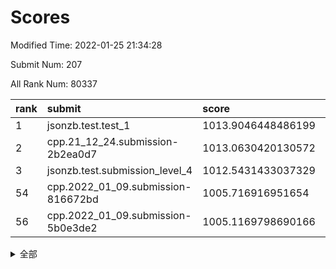 # Scores

Modified Time: 2022-01-25 21:34:28

Submit Num: 207

All Rank Num: 80337

| rank |               submit               |       score        |       sigma        | pk_num |
| :--- | :--------------------------------- | :----------------- | :----------------- | :----- |
| 1    | jsonzb.test.test_1                 | 1013.9046448486199 | 0.7885755644782714 | 1556   |
| 2    | cpp.21_12_24.submission-2b2ea0d7   | 1013.0630420130572 | 0.7922151269427898 | 1554   |
| 3    | jsonzb.test.submission_level_4     | 1012.5431433037329 | 0.809784324305497  | 1552   |
| 54   | cpp.2022_01_09.submission-816672bd | 1005.716916951654  | 0.7310225830924094 | 1560   |
| 56   | cpp.2022_01_09.submission-5b0e3de2 | 1005.1169798690166 | 0.7323757999804835 | 1550   |


<details>
<summary>全部</summary>

| rank |                 submit                 |       score        |       sigma        | pk_num |
| :--- | :------------------------------------- | :----------------- | :----------------- | :----- |
| 1    | jsonzb.test.test_1                     | 1013.9046448486199 | 0.7885755644782714 | 1556   |
| 2    | cpp.21_12_24.submission-2b2ea0d7       | 1013.0630420130572 | 0.7922151269427898 | 1554   |
| 3    | jsonzb.test.submission_level_4         | 1012.5431433037329 | 0.809784324305497  | 1552   |
| 4    | gobigger.level_3.submission_level_3_4  | 1012.0991069872122 | 0.7772289998802648 | 1556   |
| 5    | gobigger.level_3.submission_level_3_21 | 1011.4579281865534 | 0.7755249032917865 | 1556   |
| 6    | gobigger.level_3.submission_level_3_5  | 1011.3015661018991 | 0.7950019266177106 | 1553   |
| 7    | gobigger.level_3.submission_level_3_27 | 1011.1761791027471 | 0.7854376920087052 | 1557   |
| 8    | gobigger.level_3.submission_level_3_9  | 1011.161089733329  | 0.7767395770364696 | 1552   |
| 9    | gobigger.level_3.submission_level_3_26 | 1011.1154230185915 | 0.7572784035444732 | 1555   |
| 10   | gobigger.level_3.submission_level_3_14 | 1011.1138728217966 | 0.7457775363302106 | 1548   |
| 11   | gobigger.level_3.submission_level_3_30 | 1011.0733251925824 | 0.7858264832268135 | 1549   |
| 12   | gobigger.level_3.submission_level_3_35 | 1010.9886598268337 | 0.7741462922307528 | 1552   |
| 13   | gobigger.level_3.submission_level_3_33 | 1010.939613129122  | 0.764816345124394  | 1550   |
| 14   | gobigger.level_3.submission_level_3_13 | 1010.9292960850705 | 0.7600709301769184 | 1557   |
| 15   | gobigger.level_3.submission_level_3_38 | 1010.8553773687105 | 0.7588324306590225 | 1554   |
| 16   | gobigger.level_3.submission_level_3_40 | 1010.6663834618992 | 0.7769876472787706 | 1549   |
| 17   | gobigger.level_3.submission_level_3_18 | 1010.5078753307396 | 0.7581185079633593 | 1558   |
| 18   | gobigger.level_3.submission_level_3_3  | 1010.4971820077509 | 0.7642699210369394 | 1548   |
| 19   | gobigger.level_3.submission_level_3_39 | 1010.38296194079   | 0.7457532635738966 | 1549   |
| 20   | gobigger.level_3.submission_level_3_41 | 1010.3798364284502 | 0.7741657041831638 | 1557   |
| 21   | gobigger.level_3.submission_level_3_7  | 1010.364058680975  | 0.7677102025726377 | 1551   |
| 22   | gobigger.level_3.submission_level_3_31 | 1010.3217096110706 | 0.77935607753174   | 1556   |
| 23   | gobigger.level_3.submission_level_3_25 | 1010.3154137578261 | 0.7627348816912254 | 1554   |
| 24   | gobigger.level_3.submission_level_3_34 | 1010.3133470331618 | 0.7876136642846503 | 1555   |
| 25   | gobigger.level_3.submission_level_3_24 | 1010.1513539430833 | 0.781369236282561  | 1554   |
| 26   | gobigger.level_3.submission_level_3_43 | 1010.1506289924703 | 0.7512281564104276 | 1556   |
| 27   | gobigger.level_3.submission_level_3_32 | 1010.134336838165  | 0.759203808918816  | 1548   |
| 28   | gobigger.level_3.submission_level_3_19 | 1010.1124731854111 | 0.7643513668515107 | 1552   |
| 29   | gobigger.level_3.submission_level_3_47 | 1010.1036684636113 | 0.7473540123013619 | 1549   |
| 30   | gobigger.level_3.submission_level_3_42 | 1010.0741697393531 | 0.7443139217378859 | 1549   |
| 31   | gobigger.level_3.submission_level_3_16 | 1010.0413715685454 | 0.7798690098502458 | 1550   |
| 32   | gobigger.level_3.submission_level_3_23 | 1010.0001512215912 | 0.7605992997982735 | 1552   |
| 33   | gobigger.level_3.submission_level_3_46 | 1009.9143124857737 | 0.733683672038083  | 1550   |
| 34   | gobigger.level_3.submission_level_3_29 | 1009.9138119338529 | 0.7543486041454952 | 1553   |
| 35   | gobigger.level_3.submission_level_3_10 | 1009.9119986240235 | 0.7798478851779013 | 1553   |
| 36   | gobigger.level_3.submission_level_3_12 | 1009.9063241998972 | 0.7715903764862871 | 1557   |
| 37   | gobigger.level_3.submission_level_3_2  | 1009.8825804260915 | 0.7609455982336584 | 1552   |
| 38   | gobigger.level_3.submission_level_3_37 | 1009.8282922896675 | 0.7620157094173514 | 1549   |
| 39   | gobigger.level_3.submission_level_3_44 | 1009.7746053463526 | 0.763309186756539  | 1554   |
| 40   | gobigger.level_3.submission_level_3_6  | 1009.766797775288  | 0.7455129663807875 | 1546   |
| 41   | gobigger.level_3.submission_level_3_8  | 1009.7192984989184 | 0.7517143787345003 | 1551   |
| 42   | gobigger.level_3.submission_level_3_45 | 1009.5849458318561 | 0.7485476055882204 | 1552   |
| 43   | gobigger.level_3.submission_level_3_11 | 1009.5311471938587 | 0.7493205451508346 | 1549   |
| 44   | gobigger.level_3.submission_level_3_1  | 1009.4505521014801 | 0.7587261585595165 | 1549   |
| 45   | gobigger.level_3.submission_level_3_49 | 1009.0899489540524 | 0.7401263748393621 | 1551   |
| 46   | gobigger.level_3.submission_level_3_0  | 1009.0662093570533 | 0.7412123416842265 | 1555   |
| 47   | gobigger.level_3.submission_level_3_28 | 1009.0245668348867 | 0.7627289888210269 | 1555   |
| 48   | gobigger.level_3.submission_level_3_36 | 1008.9959718736169 | 0.7477462552680683 | 1548   |
| 49   | gobigger.level_3.submission_level_3_15 | 1008.965933401069  | 0.7346650950102817 | 1550   |
| 50   | gobigger.level_3.submission_level_3_20 | 1008.8810575654338 | 0.7498932193621639 | 1554   |
| 51   | gobigger.level_3.submission_level_3_48 | 1008.4731315458716 | 0.758122889477373  | 1554   |
| 52   | gobigger.level_3.submission_level_3_17 | 1008.4476242268246 | 0.7331154914504161 | 1552   |
| 53   | gobigger.level_3.submission_level_3_22 | 1008.270226244235  | 0.7413450454068662 | 1555   |
| 54   | cpp.2022_01_09.submission-816672bd     | 1005.716916951654  | 0.7310225830924094 | 1560   |
| 55   | gobigger.level_1.submission_level_1_40 | 1005.183454753168  | 0.7245483962447375 | 1551   |
| 56   | cpp.2022_01_09.submission-5b0e3de2     | 1005.1169798690166 | 0.7323757999804835 | 1550   |
| 57   | gobigger.level_1.submission_level_1_36 | 1004.7170718527203 | 0.7275593020276164 | 1553   |
| 58   | gobigger.level_1.submission_level_1_9  | 1004.4417355843058 | 0.7250774315460548 | 1549   |
| 59   | gobigger.level_1.submission_level_1_3  | 1004.4400257564837 | 0.7397467747905916 | 1554   |
| 60   | gobigger.level_1.submission_level_1_25 | 1004.3700380622096 | 0.7129511060799253 | 1545   |
| 61   | gobigger.level_1.submission_level_1_21 | 1004.2213071608003 | 0.7386220920426474 | 1558   |
| 62   | gobigger.level_1.submission_level_1_48 | 1004.2019515448807 | 0.702194010604025  | 1548   |
| 63   | gobigger.level_1.submission_level_1_28 | 1004.0868127098328 | 0.7158007561995862 | 1551   |
| 64   | gobigger.level_1.submission_level_1_31 | 1004.0288126731481 | 0.7242989382521691 | 1552   |
| 65   | gobigger.level_1.submission_level_1_22 | 1003.9184111162352 | 0.7211559018202991 | 1552   |
| 66   | gobigger.level_1.submission_level_1_46 | 1003.9174389513981 | 0.7116551919428076 | 1551   |
| 67   | gobigger.level_1.submission_level_1_30 | 1003.916535884841  | 0.707310916387627  | 1554   |
| 68   | gobigger.level_1.submission_level_1_13 | 1003.8760972889193 | 0.7094848843829783 | 1549   |
| 69   | gobigger.level_1.submission_level_1_34 | 1003.8196319826759 | 0.7060219522304902 | 1552   |
| 70   | gobigger.level_1.submission_level_1_49 | 1003.7454921147581 | 0.7277878598904496 | 1551   |
| 71   | gobigger.level_1.submission_level_1_41 | 1003.711241086759  | 0.7111973732311011 | 1555   |
| 72   | gobigger.level_1.submission_level_1_19 | 1003.7029984119321 | 0.7218479953502437 | 1555   |
| 73   | gobigger.level_1.submission_level_1_42 | 1003.6456917391583 | 0.7156536782057642 | 1550   |
| 74   | gobigger.level_1.submission_level_1_16 | 1003.5789038804701 | 0.7214008318663698 | 1553   |
| 75   | gobigger.level_1.submission_level_1_1  | 1003.5758648155901 | 0.7155306933769313 | 1553   |
| 76   | gobigger.level_1.submission_level_1_6  | 1003.5512828614067 | 0.7079608771765541 | 1554   |
| 77   | gobigger.level_1.submission_level_1_11 | 1003.516029276318  | 0.7196958925358737 | 1557   |
| 78   | gobigger.level_1.submission_level_1_17 | 1003.5134090001376 | 0.7135750317017601 | 1558   |
| 79   | gobigger.level_1.submission_level_1_37 | 1003.50980209942   | 0.7167935542048605 | 1556   |
| 80   | gobigger.level_1.submission_level_1_0  | 1003.4754601732038 | 0.7278337648049982 | 1554   |
| 81   | gobigger.level_1.submission_level_1_14 | 1003.4746522834315 | 0.7166966929980572 | 1548   |
| 82   | gobigger.level_1.submission_level_1_29 | 1003.4467438719746 | 0.7313336381461132 | 1553   |
| 83   | gobigger.level_1.submission_level_1_4  | 1003.3652821863673 | 0.713012445546277  | 1551   |
| 84   | gobigger.level_1.submission_level_1_18 | 1003.19758771182   | 0.733238648303563  | 1551   |
| 85   | gobigger.level_1.submission_level_1_2  | 1003.1582986857699 | 0.7127219019168324 | 1549   |
| 86   | gobigger.level_1.submission_level_1_32 | 1003.1173633192446 | 0.7151437772912052 | 1554   |
| 87   | gobigger.level_1.submission_level_1_27 | 1003.1108204064568 | 0.7266157660668241 | 1552   |
| 88   | gobigger.level_1.submission_level_1_10 | 1003.0963826072741 | 0.7169827326688245 | 1550   |
| 89   | gobigger.level_1.submission_level_1_45 | 1003.0190193239993 | 0.7080717292499579 | 1553   |
| 90   | gobigger.level_1.submission_level_1_7  | 1002.9717695030109 | 0.7179612504819771 | 1556   |
| 91   | gobigger.level_1.submission_level_1_39 | 1002.9220101932294 | 0.7187369875184374 | 1554   |
| 92   | gobigger.level_1.submission_level_1_5  | 1002.8680658738094 | 0.7230712223436039 | 1549   |
| 93   | gobigger.level_1.submission_level_1_24 | 1002.8234793593432 | 0.7231349226874403 | 1550   |
| 94   | gobigger.level_1.submission_level_1_47 | 1002.7420140493915 | 0.7162745648819433 | 1559   |
| 95   | gobigger.level_1.submission_level_1_43 | 1002.7174842227673 | 0.7172700962213364 | 1556   |
| 96   | gobigger.level_1.submission_level_1_23 | 1002.711984796882  | 0.7141327237349439 | 1553   |
| 97   | gobigger.level_1.submission_level_1_44 | 1002.6924186761358 | 0.7106203833197104 | 1553   |
| 98   | gobigger.level_1.submission_level_1_8  | 1002.5973471561846 | 0.7173939433834191 | 1552   |
| 99   | gobigger.level_1.submission_level_1_33 | 1002.3942913705455 | 0.727418030419062  | 1550   |
| 100  | gobigger.level_1.submission_level_1_15 | 1002.2372107775894 | 0.716690304781705  | 1551   |
| 101  | gobigger.level_1.submission_level_1_12 | 1002.1660670729808 | 0.710799859082463  | 1547   |
| 102  | gobigger.level_1.submission_level_1_26 | 1001.9183236798087 | 0.6999215068207608 | 1554   |
| 103  | gobigger.level_1.submission_level_1_35 | 1001.8764108080584 | 0.7172724341779079 | 1554   |
| 104  | gobigger.level_1.submission_level_1_38 | 1001.5960958550413 | 0.7089012969946811 | 1555   |
| 105  | gobigger.level_1.submission_level_1_20 | 1001.1557837490774 | 0.7093407405303706 | 1547   |
| 106  | gobigger.random.submission_random_26   | 997.4410396287026  | 0.6986406457463245 | 1555   |
| 107  | gobigger.random.submission_random_2    | 996.7957866036005  | 0.7045477941882436 | 1552   |
| 108  | gobigger.random.submission_random_9    | 996.7909116535618  | 0.7089719710028486 | 1551   |
| 109  | gobigger.random.submission_random_47   | 996.7403756103439  | 0.7130364483957241 | 1550   |
| 110  | gobigger.random.submission_random_20   | 996.7381905863344  | 0.710554333816262  | 1556   |
| 111  | gobigger.random.submission_random_42   | 996.7378704814075  | 0.7085221549879905 | 1554   |
| 112  | gobigger.random.submission_random_14   | 996.6888335506683  | 0.7114988895612214 | 1551   |
| 113  | gobigger.random.submission_random_7    | 996.5602679596997  | 0.6950910217689527 | 1554   |
| 114  | gobigger.random.submission_random_33   | 996.5477098105044  | 0.7072087203657396 | 1550   |
| 115  | gobigger.random.submission_random_1    | 996.5431500891867  | 0.719326659871485  | 1558   |
| 116  | gobigger.random.submission_random_32   | 996.3941040508537  | 0.7163521078147358 | 1554   |
| 117  | gobigger.random.submission_random_44   | 996.3295833523416  | 0.7145177397755689 | 1557   |
| 118  | gobigger.random.submission_random_18   | 996.3259123874303  | 0.7113263779072462 | 1554   |
| 119  | gobigger.random.submission_random_39   | 996.3118186115465  | 0.7211195285361289 | 1551   |
| 120  | gobigger.random.submission_random_6    | 996.2943007861767  | 0.709308227172934  | 1553   |
| 121  | gobigger.random.submission_random_17   | 996.2755572996768  | 0.7157134047912596 | 1552   |
| 122  | gobigger.random.submission_random_29   | 996.1599830953326  | 0.7201554576456966 | 1548   |
| 123  | gobigger.random.submission_random_24   | 996.1074637790243  | 0.7112765384262296 | 1550   |
| 124  | gobigger.random.submission_random_28   | 996.0120371621085  | 0.7307562579411965 | 1547   |
| 125  | gobigger.random.submission_random_23   | 995.9615789751447  | 0.7204326799838204 | 1554   |
| 126  | gobigger.random.submission_random_48   | 995.9587645476328  | 0.7125559371652423 | 1557   |
| 127  | gobigger.random.submission_random_12   | 995.933919192868   | 0.7241805839209442 | 1555   |
| 128  | gobigger.random.submission_random_19   | 995.9108546729157  | 0.7234437677350763 | 1555   |
| 129  | gobigger.random.submission_random_46   | 995.8036673314332  | 0.717703009624358  | 1555   |
| 130  | gobigger.random.submission_random_21   | 995.7957872779953  | 0.7038904648981827 | 1551   |
| 131  | gobigger.random.submission_random_31   | 995.7216772473846  | 0.7240462919227721 | 1550   |
| 132  | gobigger.random.submission_random_49   | 995.6894453653941  | 0.739499248130795  | 1553   |
| 133  | gobigger.random.submission_random_35   | 995.6585397836119  | 0.7035756667322538 | 1550   |
| 134  | gobigger.random.submission_random_5    | 995.6434990085962  | 0.7183023074434935 | 1552   |
| 135  | gobigger.random.submission_random_3    | 995.6041123420199  | 0.7115961781316996 | 1556   |
| 136  | gobigger.random.submission_random_27   | 995.5887699790983  | 0.7059338458916138 | 1552   |
| 137  | gobigger.random.submission_random_34   | 995.57287643364    | 0.7183319605858138 | 1553   |
| 138  | gobigger.random.submission_random_40   | 995.5527294795249  | 0.7001987658962926 | 1556   |
| 139  | gobigger.random.submission_random_30   | 995.5348786320297  | 0.7139687292610937 | 1555   |
| 140  | gobigger.random.submission_random_11   | 995.5231244084537  | 0.7142491730873767 | 1553   |
| 141  | gobigger.random.submission_random_25   | 995.4746245883565  | 0.7087084236384746 | 1555   |
| 142  | gobigger.random.submission_random_0    | 995.4603826573102  | 0.7129394265662706 | 1547   |
| 143  | gobigger.random.submission_random_36   | 995.4243784221054  | 0.7063522278931028 | 1550   |
| 144  | gobigger.random.submission_random_43   | 995.3432500112187  | 0.724974294981242  | 1550   |
| 145  | gobigger.random.submission_random_38   | 995.3432121179231  | 0.7078652126743762 | 1552   |
| 146  | gobigger.random.submission_random_41   | 995.3182200235718  | 0.7126486791202371 | 1548   |
| 147  | gobigger.random.submission_random_10   | 995.2936079823471  | 0.7175459325984276 | 1550   |
| 148  | gobigger.random.submission_random_8    | 995.2910989612103  | 0.702203081658803  | 1552   |
| 149  | gobigger.random.submission_random_15   | 995.2463603828684  | 0.7153739418119557 | 1555   |
| 150  | gobigger.random.submission_random_45   | 995.2004878924625  | 0.7162113996317551 | 1555   |
| 151  | gobigger.random.submission_random_4    | 994.994752262271   | 0.7089379713123837 | 1552   |
| 152  | gobigger.random.submission_random_16   | 994.8810068372435  | 0.7056833398903171 | 1560   |
| 153  | gobigger.random.submission_random_13   | 994.6969578500227  | 0.7167622346680915 | 1555   |
| 154  | gobigger.random.submission_random_37   | 994.6182019217077  | 0.7064771273824322 | 1552   |
| 155  | gobigger.random.submission_random_22   | 994.5069933809026  | 0.7120050952633195 | 1555   |
| 156  | gobigger.level_2.submission_level_2_28 | 993.7483609434372  | 0.734387358915118  | 1557   |
| 157  | gobigger.level_2.submission_level_2_45 | 993.2004516590142  | 0.72479172047079   | 1557   |
| 158  | gobigger.level_2.submission_level_2_2  | 993.1785686152704  | 0.7279509232533101 | 1557   |
| 159  | gobigger.level_2.submission_level_2_30 | 993.0811624700752  | 0.7356782312895527 | 1554   |
| 160  | gobigger.level_2.submission_level_2_19 | 992.8787958481669  | 0.7485319611928384 | 1555   |
| 161  | gobigger.level_2.submission_level_2_5  | 992.8595154699393  | 0.7380493579326582 | 1548   |
| 162  | gobigger.level_2.submission_level_2_24 | 992.7899251414086  | 0.7490084870071202 | 1558   |
| 163  | gobigger.level_2.submission_level_2_10 | 992.6914731946522  | 0.7441579582929883 | 1551   |
| 164  | gobigger.level_2.submission_level_2_44 | 992.6908331927677  | 0.7483301399427286 | 1549   |
| 165  | gobigger.level_2.submission_level_2_43 | 992.5584298564243  | 0.7506691215552703 | 1548   |
| 166  | gobigger.level_2.submission_level_2_0  | 992.5251766523475  | 0.7545042069052049 | 1556   |
| 167  | gobigger.level_2.submission_level_2_38 | 992.4748510282238  | 0.7320186650125935 | 1554   |
| 168  | gobigger.level_2.submission_level_2_32 | 992.3755448019081  | 0.7324822038040366 | 1550   |
| 169  | gobigger.level_2.submission_level_2_22 | 992.3247536480335  | 0.7474075318962705 | 1554   |
| 170  | gobigger.level_2.submission_level_2_42 | 992.2703450079982  | 0.7528384316276265 | 1552   |
| 171  | gobigger.level_2.submission_level_2_17 | 992.2645781569026  | 0.7472735932353414 | 1551   |
| 172  | gobigger.level_2.submission_level_2_14 | 992.2521717750454  | 0.7591875216832532 | 1551   |
| 173  | gobigger.level_2.submission_level_2_27 | 992.1296501502261  | 0.7485975613485789 | 1549   |
| 174  | gobigger.level_2.submission_level_2_21 | 992.1076491369888  | 0.7804744219300095 | 1548   |
| 175  | gobigger.level_2.submission_level_2_26 | 992.1046793363818  | 0.7409394781994129 | 1554   |
| 176  | gobigger.level_2.submission_level_2_18 | 992.0979481272086  | 0.7285349499944503 | 1549   |
| 177  | gobigger.level_2.submission_level_2_13 | 992.0811202387488  | 0.7510449302882426 | 1551   |
| 178  | gobigger.level_2.submission_level_2_29 | 992.0033938182759  | 0.7561968599252719 | 1551   |
| 179  | gobigger.level_2.submission_level_2_47 | 991.8848641183448  | 0.7516944889066868 | 1551   |
| 180  | gobigger.level_2.submission_level_2_31 | 991.8129511263937  | 0.7557498774066077 | 1552   |
| 181  | gobigger.level_2.submission_level_2_34 | 991.7431647011388  | 0.734094984021893  | 1550   |
| 182  | gobigger.level_2.submission_level_2_9  | 991.7084437323534  | 0.7578269221313266 | 1550   |
| 183  | gobigger.level_2.submission_level_2_33 | 991.6977115175632  | 0.7530114088682449 | 1549   |
| 184  | gobigger.level_2.submission_level_2_25 | 991.6404334493641  | 0.7583457735193017 | 1553   |
| 185  | gobigger.level_2.submission_level_2_20 | 991.6252484338515  | 0.7533628924463165 | 1551   |
| 186  | gobigger.level_2.submission_level_2_4  | 991.4852280143258  | 0.7535722334550811 | 1552   |
| 187  | gobigger.level_2.submission_level_2_40 | 991.3560545936612  | 0.7430513847625759 | 1553   |
| 188  | gobigger.level_2.submission_level_2_23 | 991.2553271739556  | 0.7625767411809763 | 1555   |
| 189  | gobigger.level_2.submission_level_2_49 | 991.2220484352966  | 0.7567066070858415 | 1550   |
| 190  | gobigger.level_2.submission_level_2_36 | 991.1423587470907  | 0.7643229498421962 | 1559   |
| 191  | gobigger.level_2.submission_level_2_12 | 991.0379998058565  | 0.7426949317146926 | 1554   |
| 192  | gobigger.level_2.submission_level_2_48 | 990.9913835298676  | 0.7619590963748407 | 1554   |
| 193  | gobigger.level_2.submission_level_2_16 | 990.9911253376034  | 0.7507209810604991 | 1547   |
| 194  | gobigger.level_2.submission_level_2_3  | 990.9852572948679  | 0.7573484954699319 | 1548   |
| 195  | gobigger.level_2.submission_level_2_8  | 990.9801768489028  | 0.7514448643117403 | 1555   |
| 196  | gobigger.level_2.submission_level_2_15 | 990.921601243418   | 0.7611053592569469 | 1545   |
| 197  | gobigger.level_2.submission_level_2_41 | 990.9114320541744  | 0.7521097448413907 | 1553   |
| 198  | gobigger.level_2.submission_level_2_7  | 990.8384114956546  | 0.7670954823958562 | 1557   |
| 199  | gobigger.level_2.submission_level_2_46 | 990.7640040646133  | 0.7425398810939428 | 1550   |
| 200  | gobigger.level_2.submission_level_2_11 | 990.7223412985805  | 0.7487395204200519 | 1553   |
| 201  | gobigger.level_2.submission_level_2_37 | 990.7127954257063  | 0.7668433852221165 | 1555   |
| 202  | gobigger.level_2.submission_level_2_1  | 990.3707527192746  | 0.7698504771726212 | 1550   |
| 203  | gobigger.level_2.submission_level_2_35 | 990.354312768105   | 0.789161090615298  | 1554   |
| 204  | gobigger.level_2.submission_level_2_6  | 989.9475482597093  | 0.7454902758879273 | 1551   |
| 205  | gobigger.level_2.submission_level_2_39 | 989.7834786239255  | 0.7593253573815923 | 1551   |
| 206  | gobigger.none.submission_none_1        | 976.4057906128885  | 1.404419647937389  | 1549   |
| 207  | gobigger.none.submission_none_0        | 975.6918992878593  | 1.3877437089903648 | 1551   |

</details>